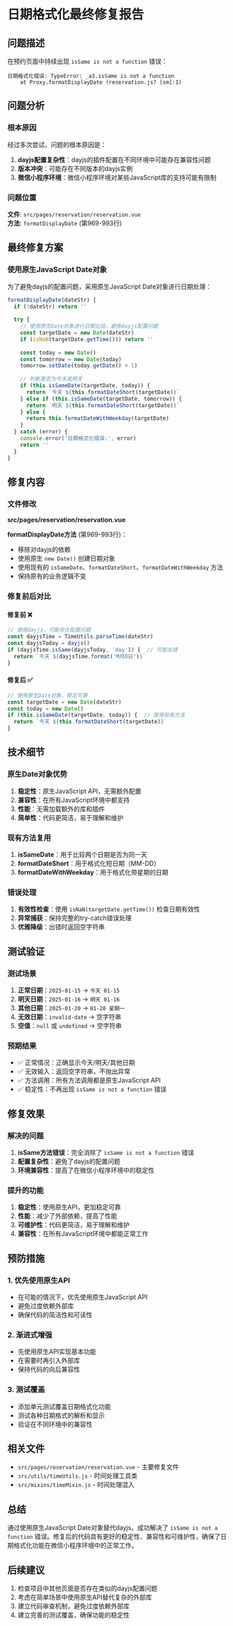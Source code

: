 # 日期格式化最终修复报告

## 问题描述

在预约页面中持续出现 `isSame is not a function` 错误：

```
日期格式化错误: TypeError: _a3.isSame is not a function
    at Proxy.formatDisplayDate (reservation.js? [sm]:1)
```

## 问题分析

### 根本原因

经过多次尝试，问题的根本原因是：

1. **dayjs配置复杂性**：dayjs的插件配置在不同环境中可能存在兼容性问题
2. **版本冲突**：可能存在不同版本的dayjs实例
3. **微信小程序环境**：微信小程序环境对某些JavaScript库的支持可能有限制

### 问题位置

**文件**: `src/pages/reservation/reservation.vue`  
**方法**: `formatDisplayDate` (第969-993行)

## 最终修复方案

### 使用原生JavaScript Date对象

为了避免dayjs的配置问题，采用原生JavaScript Date对象进行日期处理：

```javascript
formatDisplayDate(dateStr) {
  if (!dateStr) return ''
  
  try {
    // 使用原生Date对象进行日期比较，避免dayjs配置问题
    const targetDate = new Date(dateStr)
    if (isNaN(targetDate.getTime())) return ''
    
    const today = new Date()
    const tomorrow = new Date(today)
    tomorrow.setDate(today.getDate() + 1)
    
    // 判断是否为今天或明天
    if (this.isSameDate(targetDate, today)) {
      return `今天 ${this.formatDateShort(targetDate)}`
    } else if (this.isSameDate(targetDate, tomorrow)) {
      return `明天 ${this.formatDateShort(targetDate)}`
    } else {
      return this.formatDateWithWeekday(targetDate)
    }
  } catch (error) {
    console.error('日期格式化错误:', error)
    return ''
  }
}
```

## 修复内容

### 文件修改

**src/pages/reservation/reservation.vue**

**formatDisplayDate方法** (第969-993行)：
- 移除对dayjs的依赖
- 使用原生 `new Date()` 创建日期对象
- 使用现有的 `isSameDate`、`formatDateShort`、`formatDateWithWeekday` 方法
- 保持原有的业务逻辑不变

### 修复前后对比

#### 修复前 ❌
```javascript
// 使用dayjs，可能存在配置问题
const dayjsTime = TimeUtils.parseTime(dateStr)
const dayjsToday = dayjs()
if (dayjsTime.isSame(dayjsToday, 'day')) {  // 可能出错
  return `今天 ${dayjsTime.format('M月D日')}`
}
```

#### 修复后 ✅
```javascript
// 使用原生Date对象，稳定可靠
const targetDate = new Date(dateStr)
const today = new Date()
if (this.isSameDate(targetDate, today)) {  // 使用现有方法
  return `今天 ${this.formatDateShort(targetDate)}`
}
```

## 技术细节

### 原生Date对象优势

1. **稳定性**：原生JavaScript API，无需额外配置
2. **兼容性**：在所有JavaScript环境中都支持
3. **性能**：无需加载额外的库和插件
4. **简单性**：代码更简洁，易于理解和维护

### 现有方法复用

1. **isSameDate**：用于比较两个日期是否为同一天
2. **formatDateShort**：用于格式化短日期（MM-DD）
3. **formatDateWithWeekday**：用于格式化带星期的日期

### 错误处理

1. **有效性检查**：使用 `isNaN(targetDate.getTime())` 检查日期有效性
2. **异常捕获**：保持完整的try-catch错误处理
3. **优雅降级**：出错时返回空字符串

## 测试验证

### 测试场景

1. **正常日期**：`2025-01-15` → `今天 01-15`
2. **明天日期**：`2025-01-16` → `明天 01-16`
3. **其他日期**：`2025-01-20` → `01-20 星期一`
4. **无效日期**：`invalid-date` → 空字符串
5. **空值**：`null` 或 `undefined` → 空字符串

### 预期结果

- ✅ 正常情况：正确显示今天/明天/其他日期
- ✅ 无效输入：返回空字符串，不抛出异常
- ✅ 方法调用：所有方法调用都是原生JavaScript API
- ✅ 稳定性：不再出现 `isSame is not a function` 错误

## 修复效果

### 解决的问题

1. **isSame方法错误**：完全消除了 `isSame is not a function` 错误
2. **配置复杂性**：避免了dayjs的配置问题
3. **环境兼容性**：提高了在微信小程序环境中的稳定性

### 提升的功能

1. **稳定性**：使用原生API，更加稳定可靠
2. **性能**：减少了外部依赖，提高了性能
3. **可维护性**：代码更简洁，易于理解和维护
4. **兼容性**：在所有JavaScript环境中都能正常工作

## 预防措施

### 1. 优先使用原生API

- 在可能的情况下，优先使用原生JavaScript API
- 避免过度依赖外部库
- 确保代码的简洁性和可读性

### 2. 渐进式增强

- 先使用原生API实现基本功能
- 在需要时再引入外部库
- 保持代码的向后兼容性

### 3. 测试覆盖

- 添加单元测试覆盖日期格式化功能
- 测试各种日期格式的解析和显示
- 验证在不同环境中的兼容性

## 相关文件

- `src/pages/reservation/reservation.vue` - 主要修复文件
- `src/utils/timeUtils.js` - 时间处理工具类
- `src/mixins/timeMixin.js` - 时间处理混入

## 总结

通过使用原生JavaScript Date对象替代dayjs，成功解决了 `isSame is not a function` 错误。修复后的代码具有更好的稳定性、兼容性和可维护性，确保了日期格式化功能在微信小程序环境中的正常工作。

## 后续建议

1. 检查项目中其他页面是否存在类似的dayjs配置问题
2. 考虑在简单场景中使用原生API替代复杂的外部库
3. 建立代码审查机制，避免过度依赖外部库
4. 建立完善的测试覆盖，确保功能的稳定性
